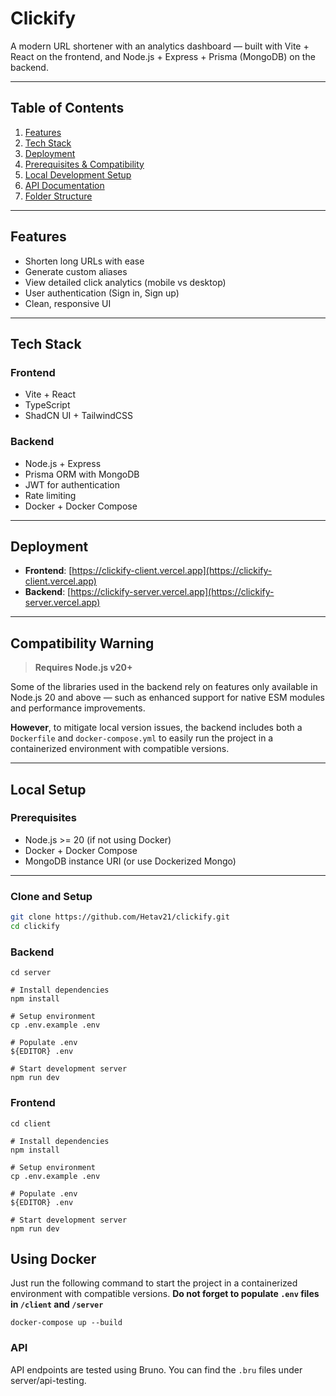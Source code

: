 # Clickify

A modern URL shortener with an analytics dashboard — built with Vite + React on the frontend, and Node.js + Express + Prisma (MongoDB) on the backend.

---

## Table of Contents

1. [Features](#features)
2. [Tech Stack](#tech-stack)
3. [Deployment](#deployment)
4. [Prerequisites & Compatibility](#compatibility-warning)
5. [Local Development Setup](#local-setup)
6. [API Documentation](#api)
7. [Folder Structure](#folder-structure)


---

## Features

- Shorten long URLs with ease
- Generate custom aliases
- View detailed click analytics (mobile vs desktop)
- User authentication (Sign in, Sign up)
- Clean, responsive UI

---

## Tech Stack

### Frontend

- Vite + React
- TypeScript
- ShadCN UI + TailwindCSS

### Backend

- Node.js + Express
- Prisma ORM with MongoDB
- JWT for authentication
- Rate limiting
- Docker + Docker Compose

---

##  Deployment

- **Frontend**: [https://clickify-client.vercel.app](https://clickify-client.vercel.app)
- **Backend**: [https://clickify-server.vercel.app](https://clickify-server.vercel.app)

---

## Compatibility Warning


> **Requires Node.js v20+**

Some of the libraries used in the backend rely on features only available in Node.js 20 and above — such as enhanced support for native ESM modules and performance improvements.

**However**, to mitigate local version issues, the backend includes both a `Dockerfile` and `docker-compose.yml` to easily run the project in a containerized environment with compatible versions.

---

## Local Setup

###  Prerequisites

- Node.js >= 20 (if not using Docker)
- Docker + Docker Compose
- MongoDB instance URI (or use Dockerized Mongo)

---

### Clone and Setup

```bash
git clone https://github.com/Hetav21/clickify.git
cd clickify
```
### Backend
```
cd server

# Install dependencies
npm install

# Setup environment
cp .env.example .env

# Populate .env
${EDITOR} .env

# Start development server
npm run dev
```
### Frontend
```
cd client

# Install dependencies
npm install

# Setup environment
cp .env.example .env

# Populate .env
${EDITOR} .env

# Start development server
npm run dev
```
## Using Docker
Just run the following command to start the project in a containerized environment with compatible versions. **Do not forget to populate `.env` files in  `/client` and `/server`**
```
docker-compose up --build
```
###  API
API endpoints are tested using Bruno. You can find the `.bru` files under server/api-testing.
